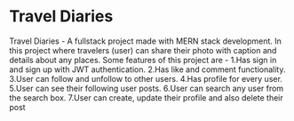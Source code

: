 # Travel Diaries

Travel Diaries - A fullstack project made with MERN stack development. In this project where travelers (user) can share their photo with caption and details about any places. 
Some features of this project are - 
 1.Has sign in and sign up with JWT authentication.
 2.Has like and comment functionality.
 3.User can follow and unfollow to other users.
 4.Has profile for every user.
 5.User can see their following user posts.
 6.User can search any user from the search box.
 7.User can create, update their profile and also delete their post

